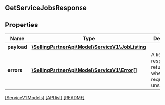 ## GetServiceJobsResponse

## Properties

Name | Type | Description | Notes
------------ | ------------- | ------------- | -------------
**payload** | [**\SellingPartnerApi\Model\ServiceV1\JobListing**](JobListing.md) |  | [optional]
**errors** | [**\SellingPartnerApi\Model\ServiceV1\Error[]**](Error.md) | A list of error responses returned when a request is unsuccessful. | [optional]

[[ServiceV1 Models]](../) [[API list]](../../Api) [[README]](../../../README.md)

